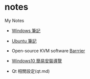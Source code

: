 # notes
My Notes

* [Windows 筆記](windows.md)

* [Ubuntu 筆記](ubuntu.md)

* Open-source KVM software [Barrrier](barrier.md)

* [Windows10 簡易安裝導覽](install_win10/README.md)

* Qt 相關設定(qt.md)
